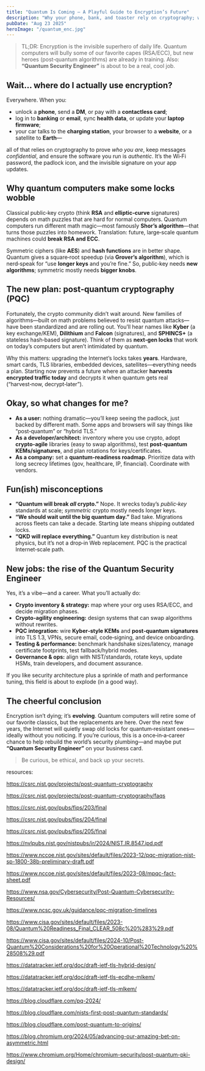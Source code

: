 ```yaml
---
title: "Quantum Is Coming — A Playful Guide to Encryption’s Future"
description: "Why your phone, bank, and toaster rely on cryptography; what quantum computers threaten; and how post‑quantum crypto (and new careers) keep us safe."
pubDate: "Aug 23 2025"
heroImage: "/quantum_enc.jpg"
---
```


> TL;DR: Encryption is the invisible superhero of daily life. Quantum computers will bully some of our favorite capes (RSA/ECC), but new heroes (post‑quantum algorithms) are already in training. Also: **“Quantum Security Engineer”** is about to be a real, cool job.


## Wait… where do I actually use encryption?
Everywhere. When you:
- unlock a **phone**, send a **DM**, or pay with a **contactless card**;
- log in to **banking** or **email**, sync **health data**, or update your **laptop firmware**;
- your car talks to the **charging station**, your browser to a **website**, or a satellite to **Earth**—


all of that relies on cryptography to prove *who you are*, keep messages *confidential*, and ensure the software you run is *authentic*. It’s the Wi‑Fi password, the padlock icon, and the invisible signature on your app updates.


## Why quantum computers make some locks wobble
Classical public‑key crypto (think **RSA** and **elliptic‑curve** signatures) depends on math puzzles that are hard for normal computers. Quantum computers run different math magic—most famously **Shor’s algorithm**—that turns those puzzles into homework. Translation: future, large‑scale quantum machines could **break RSA and ECC**.


Symmetric ciphers (like **AES**) and **hash functions** are in better shape. Quantum gives a square‑root speedup (via **Grover’s algorithm**), which is nerd‑speak for “use **longer keys** and you’re fine.” So, public‑key needs **new algorithms**; symmetric mostly needs **bigger knobs**.


## The new plan: post‑quantum cryptography (PQC)
Fortunately, the crypto community didn’t wait around. New families of algorithms—built on math problems believed to resist quantum attacks—have been standardized and are rolling out. You’ll hear names like **Kyber** (a key exchange/KEM), **Dilithium** and **Falcon** (signatures), and **SPHINCS+** (a stateless hash‑based signature). Think of them as **next‑gen locks** that work on today’s computers but aren’t intimidated by quantum.


Why this matters: upgrading the Internet’s locks takes **years**. Hardware, smart cards, TLS libraries, embedded devices, satellites—everything needs a plan. Starting now prevents a future where an attacker **harvests encrypted traffic today** and decrypts it when quantum gets real (“harvest‑now, decrypt‑later”).


## Okay, so what changes for me?
- **As a user:** nothing dramatic—you’ll keep seeing the padlock, just backed by different math. Some apps and browsers will say things like “post‑quantum” or “hybrid TLS.”
- **As a developer/architect:** inventory where you use crypto, adopt **crypto‑agile** libraries (easy to swap algorithms), test **post‑quantum KEMs/signatures**, and plan rotations for keys/certificates.
- **As a company:** set a **quantum‑readiness roadmap**. Prioritize data with long secrecy lifetimes (gov, healthcare, IP, financial). Coordinate with vendors.


## Fun(ish) misconceptions
- **“Quantum will break *all* crypto.”** Nope. It wrecks today’s *public‑key* standards at scale; *symmetric* crypto mostly needs longer keys.
- **“We should wait until the big quantum day.”** Bad take. Migrations across fleets can take a decade. Starting late means shipping outdated locks.
- **“QKD will replace everything.”** Quantum key distribution is neat physics, but it’s not a drop‑in Web replacement. PQC is the practical Internet‑scale path.


## New jobs: the rise of the Quantum Security Engineer
Yes, it’s a vibe—and a career. What you’ll actually do:
- **Crypto inventory & strategy:** map where your org uses RSA/ECC, and decide migration phases.
- **Crypto‑agility engineering:** design systems that can swap algorithms without rewrites.
- **PQC integration:** wire **Kyber‑style KEMs** and **post‑quantum signatures** into TLS 1.3, VPNs, secure email, code‑signing, and device onboarding.
- **Testing & performance:** benchmark handshake sizes/latency, manage certificate footprints, test fallback/hybrid modes.
- **Governance & ops:** align with NIST/standards, rotate keys, update HSMs, train developers, and document assurance.


If you like security architecture plus a sprinkle of math and performance tuning, this field is about to explode (in a good way).


## The cheerful conclusion
Encryption isn’t dying; it’s **evolving**. Quantum computers will retire some of our favorite classics, but the replacements are here. Over the next few years, the Internet will quietly swap old locks for quantum‑resistant ones—ideally without you noticing. If you’re curious, this is a once‑in‑a‑career chance to help rebuild the world’s security plumbing—and maybe put **“Quantum Security Engineer”** on your business card.


> Be curious, be ethical, and back up your secrets.


resources:

https://csrc.nist.gov/projects/post-quantum-cryptography

https://csrc.nist.gov/projects/post-quantum-cryptography/faqs

https://csrc.nist.gov/pubs/fips/203/final

https://csrc.nist.gov/pubs/fips/204/final

https://csrc.nist.gov/pubs/fips/205/final

https://nvlpubs.nist.gov/nistpubs/ir/2024/NIST.IR.8547.ipd.pdf

https://www.nccoe.nist.gov/sites/default/files/2023-12/pqc-migration-nist-sp-1800-38b-preliminary-draft.pdf

https://www.nccoe.nist.gov/sites/default/files/2023-08/mpqc-fact-sheet.pdf

https://www.nsa.gov/Cybersecurity/Post-Quantum-Cybersecurity-Resources/

https://www.ncsc.gov.uk/guidance/pqc-migration-timelines

https://www.cisa.gov/sites/default/files/2023-08/Quantum%20Readiness_Final_CLEAR_508c%20%283%29.pdf

https://www.cisa.gov/sites/default/files/2024-10/Post-Quantum%20Considerations%20for%20Operational%20Technology%20%28508%29.pdf

https://datatracker.ietf.org/doc/draft-ietf-tls-hybrid-design/

https://datatracker.ietf.org/doc/draft-ietf-tls-ecdhe-mlkem/

https://datatracker.ietf.org/doc/draft-ietf-tls-mlkem/

https://blog.cloudflare.com/pq-2024/

https://blog.cloudflare.com/nists-first-post-quantum-standards/

https://blog.cloudflare.com/post-quantum-to-origins/

https://blog.chromium.org/2024/05/advancing-our-amazing-bet-on-asymmetric.html

https://www.chromium.org/Home/chromium-security/post-quantum-pki-design/
